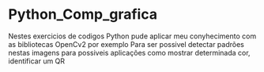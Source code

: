 # Python_Comp_grafica

Nestes exercicios de codigos Python pude aplicar meu conyhecimento com as bibliotecas OpenCv2 por exemplo
Para ser possivel detectar padrões nestas imagens para possiveis aplicações como mostrar determinada cor, identificar um QR
